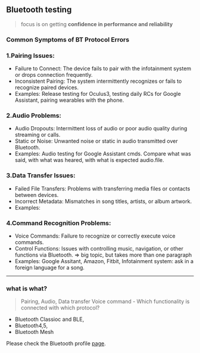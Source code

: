 ## Bluetooth testing

> focus is on getting **confidence in performance and reliability** 

### Common Symptoms of BT Protocol Errors 

### 1.Pairing Issues:

* Failure to Connect: The device fails to pair with the infotainment system or drops connection frequently.
* Inconsistent Pairing: The system intermittently recognizes or fails to recognize paired devices.
* Examples: Release testing for Oculus3, testing daily RCs for Google Assistant, pairing wearables with the phone.
  
### 2.Audio Problems:

* Audio Dropouts: Intermittent loss of audio or poor audio quality during streaming or calls.
* Static or Noise: Unwanted noise or static in audio transmitted over Bluetooth.
* Examples: Audio testing for Google Assistant cmds. Compare what was said, with what was heared, with what is expected audio.file.

### 3.Data Transfer Issues:

* Failed File Transfers: Problems with transferring media files or contacts between devices.
* Incorrect Metadata: Mismatches in song titles, artists, or album artwork.
* Examples: 

### 4.Command Recognition Problems:

* Voice Commands: Failure to recognize or correctly execute voice commands.
* Control Functions: Issues with controlling music, navigation, or other functions via Bluetooth. => big topic, but takes more than one paragraph
* Examples: Google Assitant, Amazon, Fitbit, Infotainment system: ask in a foreign language for a song.

---

### what is what?
> Pairing, Audio, Data transfer Voice command - Which functionality is connected with which protocol?

* Bluetooth Classioc and BLE,
* Bluetooth4,5,
* Bluetooth Mesh

Please check the Bluetooth profile [page](https://trumpfheller.github.io/testing/bt_profiles.html).

